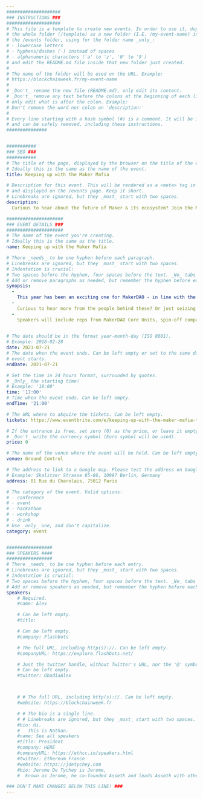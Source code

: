 ```yaml
---
####################
### INSTRUCTIONS ###
####################
# This file is a template to create new events. In order to use it, duplicate
# the whole folder (/template) as a new folder (I.E. /my-event-name) inside of
# the /events folder, using for the folder name _only_:
# - lowercase letters
# - hyphens/dashes (-) instead of spaces
# - alphanumeric characters ('a' to 'z', '0' to '9')
# and edit the README.md file inside that new folder just created.
#
# The name of the folder will be used on the URL. Example:
# https://blockchainweek.fr/my-event-name
#
# _Don't_ rename the new file (README.md), only edit its content.
# _Don't_ remove any text before the colons at the beginning of each line,
# only edit what is after the colon. Example:
# Don't remove the word nor colon on 'description:'
#
# Every line starting with a hash symbol (#) is a comment. It will be ignored
# and can be safely removed, including these instructions.
###############


###########
### SEO ###
###########
# The title of the page, displayed by the browser on the title of the window.
# Ideally this is the same as the name of the event.
title: Keeping up with the Maker Mafia

# Description for this event. This will be rendered as a <meta> tag in the HTML,
# and displayed on the /events page. Keep it short.
# Linebreaks are ignored, but they _must_ start with two spaces.
description: 
  Curious to hear about the future of Maker & its ecosystem? Join the Maker Mafia for drinks & lite talks :)

#####################
### EVENT DETAILS ###
#####################
# The name of the event you're creating.
# Ideally this is the same as the title.
name: Keeping up with the Maker Mafia

# There _needs_ to be one hyphen before each paragraph.
# Linebreaks are ignored, but they _must_ start with two spaces.
# Indentation is crucial:
# Two spaces before the hyphen, four spaces before the text. _No_ tabs allowed.
# Add or remove paragraphs as needed, but remember the hyphen before each entry.
synopsis:
  -
    This year has been an exciting one for MakerDAO - in line with the progressive decentralization principle, the Maker Foundation is dissolving and the community is getting bigger and stronger: we have witnessed the appearance of various core units that provide services directly to the DAO, and the formation of new companies that are part of the Maker ecosystem.
  -
    Curious to hear more from the people behind these? Or just seizing the opportunity to reconnect with your fellow Maker community? Join us in Paris on July 21th. More info will follow soon.
  -
    Speakers will include reps from MakerDAO Core Units, spin-off companies (like Oasis.app) and Maker Community.
    

# The date should be in the format year-month-day (ISO 8601).
# Example: 2018-02-28
date: 2021-07-21
# The date when the event ends. Can be left empty or set to the same day the
# event starts.
endDate: 2021-07-21

# Set the time in 24 hours format, surrounded by quotes.
# _Only_ the starting time!
# Example: '18:00'
time: '17:00'
# Time when the event ends. Can be left empty.
endTime: '21:00'

# The URL where to akquire the tickets. Can be left empty.
tickets: https://www.eventbrite.com/e/keeping-up-with-the-maker-mafia-tickets-161918960971

# If the entrance is free, set zero (0) as the price, or leave it empty.
# _Don't_ write the currency symbol (Euro symbol will be used).
price: 0

# The name of the venue where the event will be held. Can be left empty.
venue: Ground Control

# The address to link to a Google map. Please test the address on Google Maps.
# Example: Skalitzer Strasse 85-86, 10997 Berlin, Germany
address: 81 Rue du Charolais, 75012 Paris

# The category of the event. Valid options:
# - conference
# - event
# - hackathon
# - workshop
# - drink
# Use _only_ one, and don't capitalize.
category: event


#################
### SPEAKERS ####
#################
# There _needs_ to be one hyphen before each entry.
# Linebreaks are ignored, but they _must_ start with two spaces.
# Indentation is crucial:
# Two spaces before the hyphen, four spaces before the text. _No_ tabs allowed.
# Add or remove speakers as needed, but remember the hyphen before each entry.
speakers:
    # Required.
    #name: Alex

    # Can be left empty.
    #title:

    # Can be left empty.
    #company: Flashbots

    # The full URL, including http(s)://. Can be left empty.
    #companyURL: https://explore.flashbots.net/

    # Just the twitter handle, without Twitter's URL, nor the '@' symbol.
    # Can be left empty.
    #twitter: ObadiaAlex



    # # The full URL, including http(s)://. Can be left empty.
    #website: https://blockchainweek.fr

    # # The bio is a single line.
    # # Linebreaks are ignored, but they _must_ start with two spaces.
    #bio: Hi.
    #   This is Nathan. 
    #name: See all speakers
    #title: President
    #company: HERE
    #companyURL: https://ethcc.io/speakers.html
    #twitter: Ethereum_France
    #website: https://jdetychey.com
    #bio: Jerome De Tychey is Jerome,
    #  known as Jerome, he co-founded Asseth and leads Asseth with other asseths.

### DON'T MAKE CHANGES BELOW THIS LINE! ###
---
```

<!-- ### DON'T MAKE CHANGES BELOW THIS LINE! ### -->

<Event-Content/>
